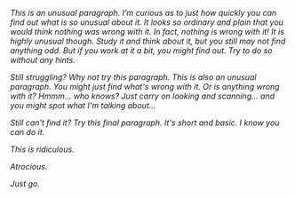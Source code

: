 *This is an unusual paragraph. I’m curious as to just how quickly you can find out what is so unusual about it. It looks so ordinary and plain that you would think nothing was wrong with it. In fact, nothing is wrong with it! It is highly unusual though. Study it and think about it, but you still may not find anything odd. But if you work at it a bit, you might find out. Try to do so without any hints.*

*Still struggling? Why not try this paragraph. This is also an unusual paragraph. You might just find what's wrong with it. Or is anything wrong with it? Hmmm... who knows? Just carry on looking and scanning... and you might spot what I'm talking about...*

*Still can't find it? Try this final paragraph. It's short and basic. I know you can do it.*

*This is ridiculous.*

*Atrocious.*

*Just go.*